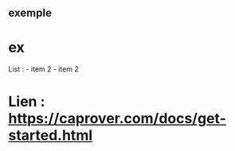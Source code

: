 ## exemple

# ex

List :
    - item 2
    - item 2

# Lien : https://caprover.com/docs/get-started.html

